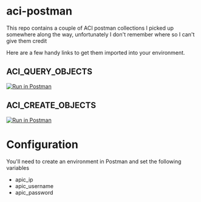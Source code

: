 # aci-postman

This repo contains a couple of ACI postman collections I picked up somewhere
along the way, unfortunately I don't remember where so I can't give them credit

Here are a few handy links to get them imported into your environment.

## ACI_QUERY_OBJECTS

[![Run in Postman](https://run.pstmn.io/button.svg)](https://app.getpostman.com/run-collection/0c2c612a3c22d699d1d4)

## ACI_CREATE_OBJECTS

[![Run in Postman](https://run.pstmn.io/button.svg)](https://app.getpostman.com/run-collection/0023d2be7a25c432668f)

# Configuration

You'll need to create an environment in Postman and set the following variables

* apic_ip
* apic_username
* apic_password
